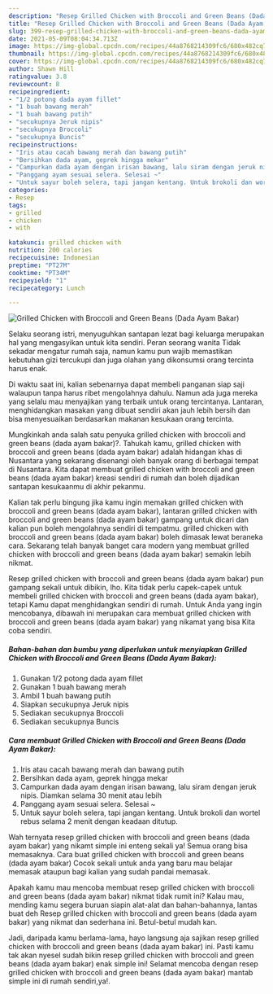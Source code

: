 ```yaml
---
description: "Resep Grilled Chicken with Broccoli and Green Beans (Dada Ayam Bakar) yang lezat Untuk Jualan"
title: "Resep Grilled Chicken with Broccoli and Green Beans (Dada Ayam Bakar) yang lezat Untuk Jualan"
slug: 399-resep-grilled-chicken-with-broccoli-and-green-beans-dada-ayam-bakar-yang-lezat-untuk-jualan
date: 2021-05-09T08:04:34.713Z
image: https://img-global.cpcdn.com/recipes/44a8768214309fc6/680x482cq70/grilled-chicken-with-broccoli-and-green-beans-dada-ayam-bakar-foto-resep-utama.jpg
thumbnail: https://img-global.cpcdn.com/recipes/44a8768214309fc6/680x482cq70/grilled-chicken-with-broccoli-and-green-beans-dada-ayam-bakar-foto-resep-utama.jpg
cover: https://img-global.cpcdn.com/recipes/44a8768214309fc6/680x482cq70/grilled-chicken-with-broccoli-and-green-beans-dada-ayam-bakar-foto-resep-utama.jpg
author: Shawn Hill
ratingvalue: 3.8
reviewcount: 8
recipeingredient:
- "1/2 potong dada ayam fillet"
- "1 buah bawang merah"
- "1 buah bawang putih"
- "secukupnya Jeruk nipis"
- "secukupnya Broccoli"
- "secukupnya Buncis"
recipeinstructions:
- "Iris atau cacah bawang merah dan bawang putih"
- "Bersihkan dada ayam, geprek hingga mekar"
- "Campurkan dada ayam dengan irisan bawang, lalu siram dengan jeruk nipis. Diamkan selama 30 menit atau lebih"
- "Panggang ayam sesuai selera. Selesai ~"
- "Untuk sayur boleh selera, tapi jangan kentang. Untuk brokoli dan wortel rebus selama 2 menit dengan keadaan ditutup."
categories:
- Resep
tags:
- grilled
- chicken
- with

katakunci: grilled chicken with 
nutrition: 200 calories
recipecuisine: Indonesian
preptime: "PT27M"
cooktime: "PT34M"
recipeyield: "1"
recipecategory: Lunch

---
```



![Grilled Chicken with Broccoli and Green Beans (Dada Ayam Bakar)](https://img-global.cpcdn.com/recipes/44a8768214309fc6/680x482cq70/grilled-chicken-with-broccoli-and-green-beans-dada-ayam-bakar-foto-resep-utama.jpg)

Selaku seorang istri, menyuguhkan santapan lezat bagi keluarga merupakan hal yang mengasyikan untuk kita sendiri. Peran seorang  wanita Tidak sekadar mengatur rumah saja, namun kamu pun wajib memastikan kebutuhan gizi tercukupi dan juga olahan yang dikonsumsi orang tercinta harus enak.

Di waktu  saat ini, kalian sebenarnya dapat membeli panganan siap saji walaupun tanpa harus ribet mengolahnya dahulu. Namun ada juga mereka yang selalu mau menyajikan yang terbaik untuk orang tercintanya. Lantaran, menghidangkan masakan yang dibuat sendiri akan jauh lebih bersih dan bisa menyesuaikan berdasarkan makanan kesukaan orang tercinta. 



Mungkinkah anda salah satu penyuka grilled chicken with broccoli and green beans (dada ayam bakar)?. Tahukah kamu, grilled chicken with broccoli and green beans (dada ayam bakar) adalah hidangan khas di Nusantara yang sekarang disenangi oleh banyak orang di berbagai tempat di Nusantara. Kita dapat membuat grilled chicken with broccoli and green beans (dada ayam bakar) kreasi sendiri di rumah dan boleh dijadikan santapan kesukaanmu di akhir pekanmu.

Kalian tak perlu bingung jika kamu ingin memakan grilled chicken with broccoli and green beans (dada ayam bakar), lantaran grilled chicken with broccoli and green beans (dada ayam bakar) gampang untuk dicari dan kalian pun boleh mengolahnya sendiri di tempatmu. grilled chicken with broccoli and green beans (dada ayam bakar) boleh dimasak lewat beraneka cara. Sekarang telah banyak banget cara modern yang membuat grilled chicken with broccoli and green beans (dada ayam bakar) semakin lebih nikmat.

Resep grilled chicken with broccoli and green beans (dada ayam bakar) pun gampang sekali untuk dibikin, lho. Kita tidak perlu capek-capek untuk membeli grilled chicken with broccoli and green beans (dada ayam bakar), tetapi Kamu dapat menghidangkan sendiri di rumah. Untuk Anda yang ingin mencobanya, dibawah ini merupakan cara membuat grilled chicken with broccoli and green beans (dada ayam bakar) yang nikamat yang bisa Kita coba sendiri.

<!--inarticleads1-->

##### Bahan-bahan dan bumbu yang diperlukan untuk menyiapkan Grilled Chicken with Broccoli and Green Beans (Dada Ayam Bakar):

1. Gunakan 1/2 potong dada ayam fillet
1. Gunakan 1 buah bawang merah
1. Ambil 1 buah bawang putih
1. Siapkan secukupnya Jeruk nipis
1. Sediakan secukupnya Broccoli
1. Sediakan secukupnya Buncis




<!--inarticleads2-->

##### Cara membuat Grilled Chicken with Broccoli and Green Beans (Dada Ayam Bakar):

1. Iris atau cacah bawang merah dan bawang putih
1. Bersihkan dada ayam, geprek hingga mekar
1. Campurkan dada ayam dengan irisan bawang, lalu siram dengan jeruk nipis. Diamkan selama 30 menit atau lebih
1. Panggang ayam sesuai selera. Selesai ~
1. Untuk sayur boleh selera, tapi jangan kentang. Untuk brokoli dan wortel rebus selama 2 menit dengan keadaan ditutup.




Wah ternyata resep grilled chicken with broccoli and green beans (dada ayam bakar) yang nikamt simple ini enteng sekali ya! Semua orang bisa memasaknya. Cara buat grilled chicken with broccoli and green beans (dada ayam bakar) Cocok sekali untuk anda yang baru mau belajar memasak ataupun bagi kalian yang sudah pandai memasak.

Apakah kamu mau mencoba membuat resep grilled chicken with broccoli and green beans (dada ayam bakar) nikmat tidak rumit ini? Kalau mau, mending kamu segera buruan siapin alat-alat dan bahan-bahannya, lantas buat deh Resep grilled chicken with broccoli and green beans (dada ayam bakar) yang nikmat dan sederhana ini. Betul-betul mudah kan. 

Jadi, daripada kamu berlama-lama, hayo langsung aja sajikan resep grilled chicken with broccoli and green beans (dada ayam bakar) ini. Pasti kamu tak akan nyesel sudah bikin resep grilled chicken with broccoli and green beans (dada ayam bakar) enak simple ini! Selamat mencoba dengan resep grilled chicken with broccoli and green beans (dada ayam bakar) mantab simple ini di rumah sendiri,ya!.

